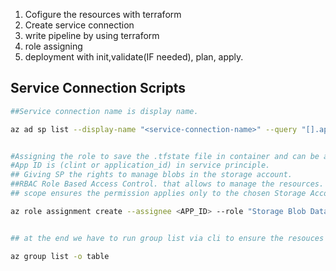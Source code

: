 1. Cofigure the resources with terraform
2. Create service connection
3. write pipeline by using terraform
4. role assigning
5. deployment with init,validate(IF needed), plan, apply.


## Service Connection Scripts
```bash
##Service connection name is display name.

az ad sp list --display-name "<service-connection-name>" --query "[].appId" -o tsv


#Assigning the role to save the .tfstate file in container and can be accessed while using selfhost agent.
#App ID is (clint or application_id) in service principle.
## Giving SP the rights to manage blobs in the storage account. 
##RBAC Role Based Access Control. that allows to manage the resources.
## scope ensures the permission applies only to the chosen Storage Account.

az role assignment create --assignee <APP_ID> --role "Storage Blob Data Contributor" --scope /subscriptions/<SUB_ID>/resourceGroups/<RG_NAME>/providers/Microsoft.Storage/storageAccounts/<STORAGE_ACCOUNT>


## at the end we have to run group list via cli to ensure the resouces are created.

az group list -o table